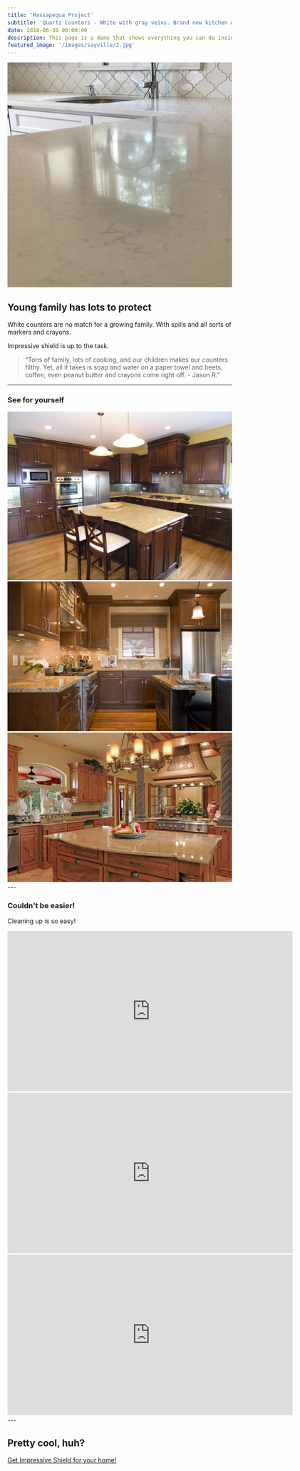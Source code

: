 ```yaml
---
title: 'Massapequa Project'
subtitle: 'Quartz Counters - White with gray veins. Brand new kitchen with a young child in the house needs some protection from spills, food, drink, and splattering.'
date: 2018-06-30 00:00:00
description: This page is a demo that shows everything you can do inside portfolio and blog posts.
featured_image: '/images/sayville/2.jpg'
---
```


![](/images/oceanside/sq_IMG_3579.jpg)

## Young family has lots to protect

White counters are no match for a growing family. With spills and all sorts of markers and crayons.

Impressive shield is up to the task.

> “Tons of family, lots of cooking, and our children makes our counters filthy. Yet, all it takes is soap and water on a paper towel and beets, coffee, even peanut butter and crayons come right off. - Jason R.”

---

### See for yourself

<div class="gallery" data-columns="3">
	<img src="/images/sayville/1.jpg">
	<img src="/images/sayville/2.jpg">
	<img src="/images/sayville/3.jpg">
</div>
---

### Couldn't be easier!

Cleaning up is so easy!

<iframe src="https://player.vimeo.com/video/308114787" width="640" height="360" frameborder="0" allowfullscreen></iframe><iframe src="https://player.vimeo.com/video/308114782" width="640" height="360" frameborder="0" allowfullscreen></iframe><iframe src="https://player.vimeo.com/video/308114774" width="640" height="360" frameborder="0" allowfullscreen></iframe>
---

## Pretty cool, huh?

<a href="#">Get Impressive Shield for your home!</a>